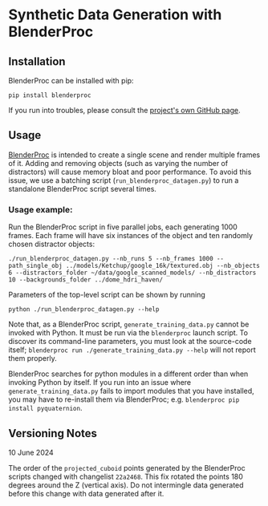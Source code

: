 # Synthetic Data Generation with BlenderProc

## Installation
BlenderProc can be installed with pip:
```
pip install blenderproc
```
If you run into troubles, please consult the [project's own GitHub page](https://github.com/DLR-RM/BlenderProc).


## Usage

[BlenderProc](https://github.com/DLR-RM/BlenderProc) is intended to create a single scene and render multiple frames of it. Adding and removing objects (such as varying the number of distractors) will cause memory bloat and poor performance.  To avoid this issue, we use a batching script (`run_blenderproc_datagen.py`) to run a standalone BlenderProc script several times.



### Usage example:

Run the BlenderProc script in five parallel jobs, each generating 1000 frames. Each frame will have six instances of the object and ten randomly chosen distractor objects:
```
./run_blenderproc_datagen.py --nb_runs 5 --nb_frames 1000 --path_single_obj ../models/Ketchup/google_16k/textured.obj --nb_objects 6 --distractors_folder ~/data/google_scanned_models/ --nb_distractors 10 --backgrounds_folder ../dome_hdri_haven/
```

Parameters of the top-level script can be shown by running
```
python ./run_blenderproc_datagen.py --help
```

Note that, as a BlenderProc script, `generate_training_data.py` cannot be invoked with Python. It must be run via the `blenderproc` launch script.  To discover its command-line parameters, you must look
at the source-code itself; `blenderproc run ./generate_training_data.py --help` will not report
them properly.

BlenderProc searches for python modules in a different order than when invoking Python by itself.  If you run into an issue where `generate_training_data.py` fails to import modules that you have installed, you may have to re-install them via BlenderProc; e.g. `blenderproc pip install pyquaternion`.

## Versioning Notes

10 June 2024

The order of the `projected_cuboid` points generated by the BlenderProc scripts changed with
changelist `22a2468`.  This fix rotated the points 180 degrees around the Z (vertical axis). Do not
intermingle data generated before this change with data generated after it.
